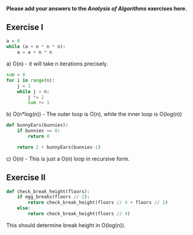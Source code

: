 #### Please add your answers to the ***Analysis of  Algorithms*** exercises here.

## Exercise I

```python
a = 0
while (a < n * n * n):
	a = a + n * n
```

a) O(n) - it will take n iterations precisely.

```python
sum = 0
for i in range(n):
	j = 1
	while j < n:
		j *= 2
		sum += 1
```

b) O(n*log(n)) - The outer loop is O(n), while the inner loop is O(log(n))

```python
def bunnyEars(bunnies):
	if bunnies == 0:
		return 0

	return 2 + bunnyEars(bunnies-1)
```

c) O(n) - This is just a O(n) loop in recursive form.

## Exercise II

```python
def check_break_height(floors):
	if egg_breaks(floors // 2):
		return check_break_height(floors // 4 + floors // 2)
	else:
		return check_break_height(floors // 4)
```

This should determine break height in O(log(n)).


